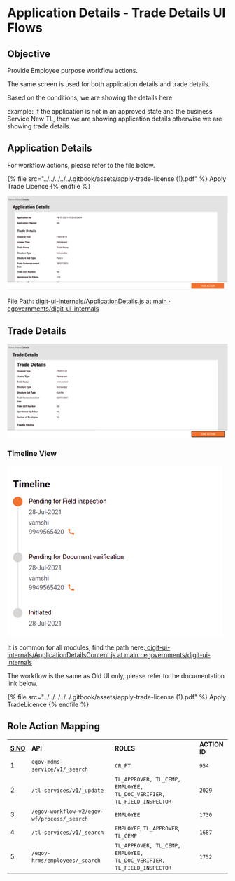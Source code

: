 # Application Details - Trade Details UI Flows

## **Objective**

Provide Employee purpose workflow actions.

The same screen is used for both application details and trade details.

Based on the conditions, we are showing the details here

example: If the application is not in an approved state and the business Service New TL, then we are showing application details otherwise we are showing trade details.

## **Application Details**

For workflow actions, please refer to the file below.

{% file src="../../../../../.gitbook/assets/apply-trade-license (1).pdf" %}
Apply Trade Licence
{% endfile %}

![](<../../../../../.gitbook/assets/image (234).png>)

File Path:[ <img src="https://github.com/fluidicon.png" alt="" data-size="line">digit-ui-internals/ApplicationDetails.js at main · egovernments/digit-ui-internals](https://github.com/egovernments/digit-ui-internals/blob/main/packages/modules/tl/src/pages/employee/ApplicationDetails.js)

## **Trade Details**

![](<../../../../../.gitbook/assets/image (130).png>)

### Timeline View

![](<../../../../../.gitbook/assets/image (176).png>)

It is common for all modules, find the path here:[ <img src="https://github.com/fluidicon.png" alt="" data-size="line">digit-ui-internals/ApplicationDetailsContent.js at main · egovernments/digit-ui-internals](https://github.com/egovernments/digit-ui-internals/blob/main/packages/modules/templates/ApplicationDetails/components/ApplicationDetailsContent.js)

The workflow is the same as Old UI only, please refer to the documentation link below.

{% file src="../../../../../.gitbook/assets/apply-trade-license (1).pdf" %}
Apply TradeLicence
{% endfile %}

## **Role Action Mapping**

|                          |                                             |                                                                       |               |
| ------------------------ | ------------------------------------------- | --------------------------------------------------------------------- | ------------- |
| [**S.NO**](http://s.no/) | **API**                                     | **ROLES**                                                             | **ACTION ID** |
| 1                        | `egov-mdms-service/v1/_search`              | `CR_PT`                                                               | `954`         |
| 2                        | `/tl-services/v1/_update`                   | `TL_APPROVER, TL_CEMP, EMPLOYEE, TL_DOC_VERIFIER, TL_FIELD_INSPECTOR` | `2029`        |
| 3                        | `/egov-workflow-v2/egov-wf/process/_search` | `EMPLOYEE`                                                            | `1730`        |
| 4                        | `/tl-services/v1/_search`                   | `EMPLOYEE`, `TL_APPROVER`, `TL_CEMP`                                  | `1687`        |
| 5                        | `/egov-hrms/employees/_search`              | `TL_APPROVER, TL_CEMP, EMPLOYEE, TL_DOC_VERIFIER, TL_FIELD_INSPECTOR` | `1752`        |
